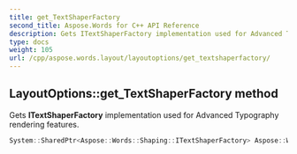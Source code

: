 ```yaml
---
title: get_TextShaperFactory
second_title: Aspose.Words for C++ API Reference
description: Gets ITextShaperFactory implementation used for Advanced Typography rendering features.
type: docs
weight: 105
url: /cpp/aspose.words.layout/layoutoptions/get_textshaperfactory/
---
```

## LayoutOptions::get_TextShaperFactory method


Gets **ITextShaperFactory** implementation used for Advanced Typography rendering features.

```cpp
System::SharedPtr<Aspose::Words::Shaping::ITextShaperFactory> Aspose::Words::Layout::LayoutOptions::get_TextShaperFactory() const
```

